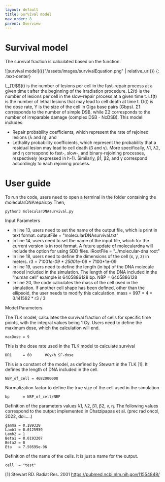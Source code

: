 ```yaml
---
layout: default
title: Survival model
nav_order: 8
parent: Overview
---
```

# Survival model

The survival fraction is calculated based on the function:

![survival model]({{"/assets/images/survivalEquation.png" | relative_url}})
{: .text-center}

L_{1}$$(t) is the number of lesions per cell in the fast-repair process at a given time t after the beginning of the irradiation procedure. L2(t) is the number of lesions per cell in the slow-repair process at a given time t. Lf(t) is the number of lethal lesions that may lead to cell death at time t. D(t) is the dose rate, Y is the size of the cell in Giga base pairs (Gbps). Σ1 corresponds to the number of simple DSB, while Σ2 corresponds to the number of irreparable damage (complex DSB - NcDSB).
This model includes:
- Repair probability coefficients, which represent the rate of rejoined lesions (λ and η), and
- Lethality probability coefficients, which represent the probability that a residual lesion may lead to cell death (β and γ).
  More specifically, λ1, λ2, and η correspond to fast-, slow-, and binary-rejoining processes, respectively (expressed in h-1). Similarly, β1, β2, and γ correspond accordingly to each rejoining process.


# User guide
To run the code, users need to open a terminal in the folder containing the molecularDNArepair.py
Then, 
```
python3 molecularDNAsurvival.py
```

Input Parameters
- In line 13, users need to set the name of the output file, which is print in text format.
  outputFile = "molecularDNAsurvival.txt"
- In line 14, users need to set the name of the input file, which for the current version is in root format. A future update of moleculardna will include the option for using SDD files.
  iRootFile  = "../molecular-dna.root"
- In line 18, users need to define the dimensions of the cell (x, y, z) in meters.
  r3 = 7100*1e-09 * 2500*1e-09 * 7100*1e-09
- In line 19, users need to define the length (in bp) of the DNA molecule model included in the simulation. The length of the DNA included in the “human cell” example is 6405886128 bp.
  NBP = 6405886128
- In line 20, the code calculates the mass of the cell used in the simulation. If another cell shape has been defined, other than the ellipsoid, the user needs to modify this calculation.
  mass = 997 * 4 * 3.141592 * r3 / 3


Model Parameters

The TLK model, calculates the survival fraction of cells for specific time points, with the integral values being 1 Gy. Users need to define the maximum dose, which the calculation will end.
```
maxDose = 9
```
This is the dose rate used in the TLK model to calculate survival
```
DR1     = 60      #Gy/h SF-dose
```
This is a constant of the model, as defined by Stewart in the TLK [1]. It defines the length of DNA included in the cell.
```
NBP_of_cell = 4682000000   
```
Normalization factor to define the true size of the cell used in the simulation
```
bp      = NBP_of_cell/NBP  
```      
Definition of the parameters values λ1, λ2, β1, β2, γ, η. The following values correspond to the output implemented in Chatzipapas et al. (prec rad oncol, 2022, doi:….)
```
gamma = 0.189328
Lamb1 = 0.0125959
Lamb2 = 1
Beta1 = 0.0193207   
Beta2 = 0
Eta   = 7.50595e-06
```
Definition of the name of the cells. It is just a name for the output.
```
cell  = "test"
```

[1] Stewart RD. Radiat Res. 2001 https://pubmed.ncbi.nlm.nih.gov/11554848/ 
